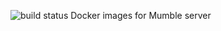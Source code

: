 ![build status](https://gitlab.com/ermite-chevelu/murmurbadges/master/build.svg)
Docker images for Mumble server
